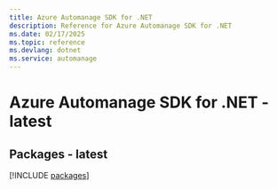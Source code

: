 ```yaml
---
title: Azure Automanage SDK for .NET
description: Reference for Azure Automanage SDK for .NET
ms.date: 02/17/2025
ms.topic: reference
ms.devlang: dotnet
ms.service: automanage
---
```

# Azure Automanage SDK for .NET - latest
## Packages - latest
[!INCLUDE [packages](automanage-index.md)]
